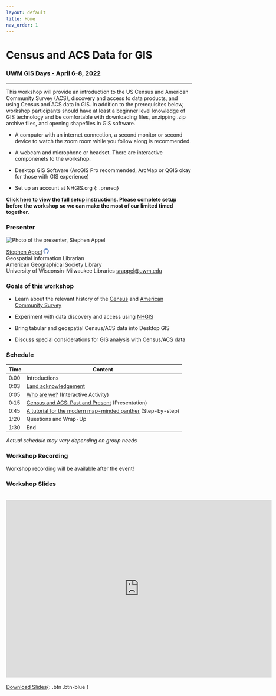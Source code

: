 ```yaml
---
layout: default
title: Home
nav_order: 1
---
```

# Census and ACS Data for GIS
### [UWM GIS Days - April 6-8, 2022](https://uwm.edu/gis-council/gisday/gisday-program/)  
  
____

This workshop will provide an introduction to the US Census and American Community Survey (ACS), discovery and access to data products, and using Census and ACS data in GIS. In addition to the prerequisites below, workshop participants should have at least a beginner level knowledge of GIS technology and be comfortable with downloading files, unzipping .zip archive files, and opening shapefiles in GIS software.

- A computer with an internet connection, a second monitor or second device to watch the zoom room while you follow along is recommended.

- A webcam and microphone or headset. There are interactive componenets to the workshop.

- Desktop GIS Software (ArcGIS Pro recommended, ArcMap or QGIS okay for those with GIS experience)

- Set up an account at NHGIS.org
{: .prereq}

**[Click here to view the full setup instructions.](content/setup) Please complete setup before the workshop so we can make the most of our limited timed together.**

### Presenter

<img src='https://uwm.edu/libraries/wp-content/uploads/sites/59/2018/12/appel.jpg' width='250' alt='Photo of the presenter, Stephen Appel'>

[Stephen Appel](https://srappel.github.io) <a href='https://github.com/srappel' target='_blank'><img src='content/img/GitHub-Mark-custom.svg' style='width:15px; padding:0; border:none !important;'></a>    
Geospatial Information Librarian  
American Geographical Society Library <br>
University of Wisconsin-Milwaukee Libraries 
[srappel@uwm.edu](mailto:srappel@uwm.edu)  


### Goals of this workshop

- Learn about the relevant history of the [Census](https://en.wikipedia.org/wiki/United_States_Census) and [American Community Survey](https://en.wikipedia.org/wiki/American_Community_Survey)

- Experiment with data discovery and access using [NHGIS](https://www.nhgis.org)

- Bring tabular and geospatial Census/ACS data into Desktop GIS

- Discuss special considerations for GIS analysis with Census/ACS data

### Schedule

| Time | Content
| --- | ---
| 0:00 | Introductions
| 0:03 | [Land acknowledgement](content/land-acknowledgement)
| 0:05 | [Who are we?](content/survey.md) (Interactive Activity)
| 0:15 | [Census and ACS: Past and Present](#workshop-slides) (Presentation)
| 0:45 | [A tutorial for the modern map-minded panther](content/tutorial.md) (Step-by-step)
| 1:20 | Questions and Wrap-Up
| 1:30 | End


_Actual schedule may vary depending on group needs_

### Workshop Recording

Workshop recording will be available after the event!


### Workshop Slides
<br>

<iframe src="https://docs.google.com/presentation/d/18XQI6sHZK7y8Traw-rWPqFg-AWct8HLFJxg4snVUVps/embed?start=false&loop=false&delayms=3000" frameborder="0" width="720" height="480" allowfullscreen="true" mozallowfullscreen="true" webkitallowfullscreen="true"></iframe>

[Download Slides](https://docs.google.com/presentation/d/18XQI6sHZK7y8Traw-rWPqFg-AWct8HLFJxg4snVUVps/export/pdf){: .btn .btn-blue }